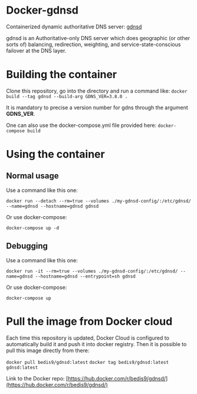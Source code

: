 # Docker-gdnsd
Containerized dynamic authoritative DNS server: [gdnsd](http://gdnsd.org/)

gdnsd is an Authoritative-only DNS server which does geographic (or other sorts of) balancing, redirection, weighting, and service-state-conscious failover at the DNS layer.

# Building the container

Clone this repository, go into the directory and run a command like: `docker build --tag gdnsd --build-arg GDNS_VER=3.8.0 .`

It is mandatory to precise a version number for gdns through the argument **GDNS_VER**.

One can also use the docker-compose.yml file provided here: `docker-compose build`

# Using the container

## Normal usage

Use a command like this one:

  `docker run --detach --rm=true --volumes ./my-gdnsd-config/:/etc/gdnsd/ --name=gdnsd --hostname=gdnsd gdnsd`

Or use docker-compose:

  `docker-compose up -d`

## Debugging

Use a command like this one:

  `docker run -it --rm=true --volumes ./my-gdnsd-config/:/etc/gdnsd/ --name=gdnsd --hostname=gdnsd --entrypoint=sh gdnsd`

Or use docker-compose:

  `docker-compose up`

# Pull the image from Docker cloud

Each time this repository is updated, Docker Cloud is configured to automatically build it and push it into docker registry.
Then it is possible to pull this image directly from there:

  `docker pull bedis9/gdnsd:latest`
  `docker tag bedis9/gdnsd:latest gdnsd:latest`

Link to the Docker repo: [https://hub.docker.com/r/bedis9/gdnsd/](https://hub.docker.com/r/bedis9/gdnsd/)
